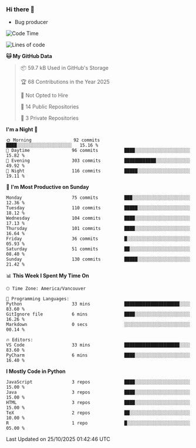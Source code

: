 ### Hi there 👋
* Bug producer


<!--START_SECTION:waka-->
![Code Time](http://img.shields.io/badge/Code%20Time-1%2C340%20hrs%205%20mins-blue)

![Lines of code](https://img.shields.io/badge/From%20Hello%20World%20I%27ve%20Written-251.4%20thousand%20lines%20of%20code-blue)

**🐱 My GitHub Data** 

> 📦 59.7 kB Used in GitHub's Storage 
 > 
> 🏆 68 Contributions in the Year 2025
 > 
> 🚫 Not Opted to Hire
 > 
> 📜 14 Public Repositories 
 > 
> 🔑 3 Private Repositories 
 > 
**I'm a Night 🦉** 

```text
🌞 Morning                92 commits          ████░░░░░░░░░░░░░░░░░░░░░   15.16 % 
🌆 Daytime                96 commits          ████░░░░░░░░░░░░░░░░░░░░░   15.82 % 
🌃 Evening                303 commits         ████████████░░░░░░░░░░░░░   49.92 % 
🌙 Night                  116 commits         █████░░░░░░░░░░░░░░░░░░░░   19.11 % 
```
📅 **I'm Most Productive on Sunday** 

```text
Monday                   75 commits          ███░░░░░░░░░░░░░░░░░░░░░░   12.36 % 
Tuesday                  110 commits         █████░░░░░░░░░░░░░░░░░░░░   18.12 % 
Wednesday                104 commits         ████░░░░░░░░░░░░░░░░░░░░░   17.13 % 
Thursday                 101 commits         ████░░░░░░░░░░░░░░░░░░░░░   16.64 % 
Friday                   36 commits          █░░░░░░░░░░░░░░░░░░░░░░░░   05.93 % 
Saturday                 51 commits          ██░░░░░░░░░░░░░░░░░░░░░░░   08.40 % 
Sunday                   130 commits         █████░░░░░░░░░░░░░░░░░░░░   21.42 % 
```


📊 **This Week I Spent My Time On** 

```text
🕑︎ Time Zone: America/Vancouver

💬 Programming Languages: 
Python                   33 mins             █████████████████████░░░░   83.60 % 
GitIgnore file           6 mins              ████░░░░░░░░░░░░░░░░░░░░░   16.26 % 
Markdown                 0 secs              ░░░░░░░░░░░░░░░░░░░░░░░░░   00.14 % 

🔥 Editors: 
VS Code                  33 mins             █████████████████████░░░░   83.60 % 
PyCharm                  6 mins              ████░░░░░░░░░░░░░░░░░░░░░   16.40 % 
```

**I Mostly Code in Python** 

```text
JavaScript               3 repos             ████░░░░░░░░░░░░░░░░░░░░░   15.00 % 
Java                     3 repos             ████░░░░░░░░░░░░░░░░░░░░░   15.00 % 
HTML                     3 repos             ████░░░░░░░░░░░░░░░░░░░░░   15.00 % 
TeX                      2 repos             ██░░░░░░░░░░░░░░░░░░░░░░░   10.00 % 
R                        1 repo              █░░░░░░░░░░░░░░░░░░░░░░░░   05.00 % 
```




 Last Updated on 25/10/2025 01:42:46 UTC
<!--END_SECTION:waka-->
